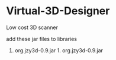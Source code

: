 # Virtual-3D-Designer
Low cost 3D scanner


add these jar files to libraries
  		  
  1. org.jzy3d-0.9.jar		  1. org.jzy3d-0.9.jar
